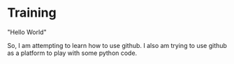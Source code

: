 # Training
"Hello World"

So, I am attempting to learn how to use github.
I also am trying to use github as a platform to play with some python code.
